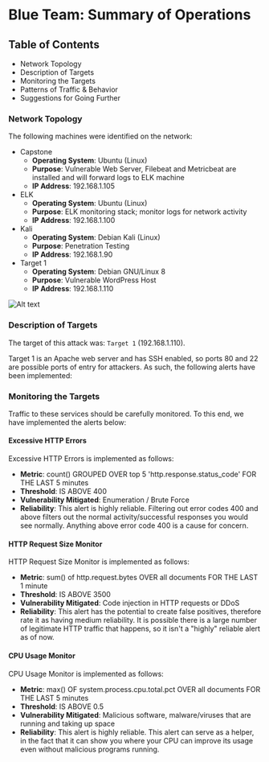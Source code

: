# Blue Team: Summary of Operations

## Table of Contents
- Network Topology
- Description of Targets
- Monitoring the Targets
- Patterns of Traffic & Behavior
- Suggestions for Going Further

### Network Topology

The following machines were identified on the network:
- Capstone
  - **Operating System**: Ubuntu (Linux)
  - **Purpose**: Vulnerable Web Server, Filebeat and Metricbeat are installed and will forward logs to ELK machine
  - **IP Address**: 192.168.1.105
- ELK
  - **Operating System**: Ubuntu (Linux)
  - **Purpose**: ELK monitoring stack; monitor logs for network activity
  - **IP Address**: 192.168.1.100
- Kali
  - **Operating System**: Debian Kali (Linux)
  - **Purpose**: Penetration Testing
  - **IP Address**: 192.168.1.90
- Target 1
  - **Operating System**: Debian GNU/Linux 8
  - **Purpose**: Vulnerable WordPress Host
  - **IP Address**: 192.168.1.110

![Alt text](/Images/DefensiveReport_Alerts_2.png)

### Description of Targets

The target of this attack was: `Target 1` (192.168.1.110).

Target 1 is an Apache web server and has SSH enabled, so ports 80 and 22 are possible ports of entry for attackers. As such, the following alerts have been implemented:

### Monitoring the Targets

Traffic to these services should be carefully monitored. To this end, we have implemented the alerts below:

#### Excessive HTTP Errors

Excessive HTTP Errors is implemented as follows:
  - **Metric**: count() GROUPED OVER top 5 'http.response.status_code' FOR THE LAST 5 minutes
  - **Threshold**: IS ABOVE 400
  - **Vulnerability Mitigated**: Enumeration / Brute Force
  - **Reliability**: This alert is highly reliable. Filtering out error codes 400 and above filters out the normal activity/successful responses you would see normally. Anything above error code 400 is a cause for concern.

#### HTTP Request Size Monitor
HTTP Request Size Monitor is implemented as follows:
  - **Metric**: sum() of http.request.bytes OVER all documents FOR THE LAST 1 minute
  - **Threshold**: IS ABOVE 3500
  - **Vulnerability Mitigated**: Code injection in HTTP requests or DDoS
  - **Reliability**: This alert has the potential to create false positives, therefore rate it as having medium reliability. It is possible there is a large number of legitimate HTTP traffic that happens, so it isn't a "highly" reliable alert as of now.

#### CPU Usage Monitor
CPU Usage Monitor is implemented as follows:
  - **Metric**: max() OF system.process.cpu.total.pct OVER all documents FOR THE LAST 5 minutes
  - **Threshold**: IS ABOVE 0.5
  - **Vulnerability Mitigated**: Malicious software, malware/viruses that are running and taking up space
  - **Reliability**: This alert is highly reliable. This alert can serve as a helper, in the fact that it can show you where your CPU can improve its usage even without malicious programs running.
